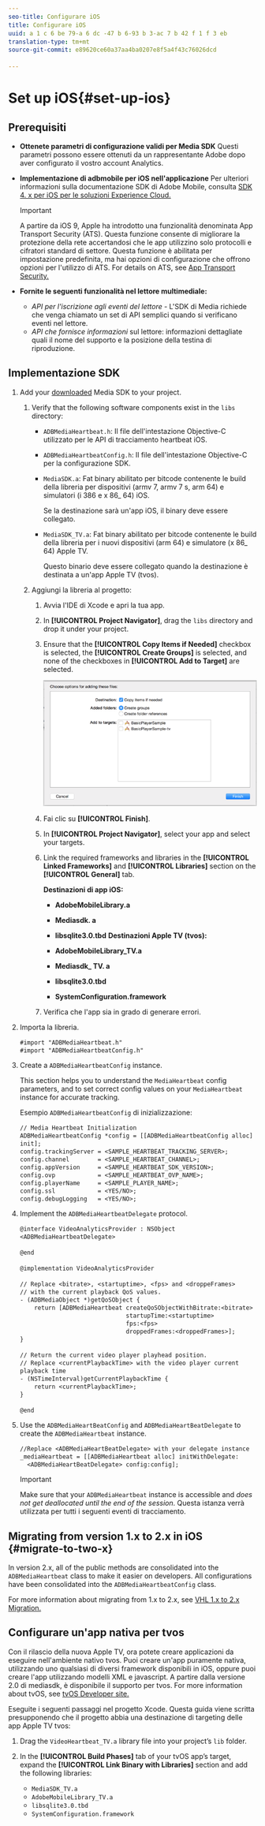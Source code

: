 ```yaml
---
seo-title: Configurare iOS
title: Configurare iOS
uuid: a 1 c 6 be 79-a 6 dc -47 b 6-93 b 3-ac 7 b 42 f 1 f 3 eb
translation-type: tm+mt
source-git-commit: e89620ce60a37aa4ba0207e8f5a4f43c76026dcd

---
```



# Set up iOS{#set-up-ios}

## Prerequisiti

* **Ottenete parametri di configurazione validi per Media SDK**
Questi parametri possono essere ottenuti da un rappresentante Adobe dopo aver configurato il vostro account Analytics.
* **Implementazione di adbmobile per iOS nell'applicazione**
Per ulteriori informazioni sulla documentazione SDK di Adobe Mobile, consulta [SDK 4. x per iOS per le soluzioni Experience Cloud.](https://marketing.adobe.com/resources/help/en_US/mobile/ios/)

   >[!IMPORTANT]
   >
   >A partire da iOS 9, Apple ha introdotto una funzionalità denominata App Transport Security (ATS). Questa funzione consente di migliorare la protezione della rete accertandosi che le app utilizzino solo protocolli e cifratori standard di settore. Questa funzione è abilitata per impostazione predefinita, ma hai opzioni di configurazione che offrono opzioni per l'utilizzo di ATS. For details on ATS, see [App Transport Security.](https://marketing.adobe.com/resources/help/en_US/mobile/ios/app_transport_security.html)

* **Fornite le seguenti funzionalità nel lettore multimediale:**

   * _API per l'iscrizione agli eventi del lettore_ - L'SDK di Media richiede che venga chiamato un set di API semplici quando si verificano eventi nel lettore.
   * _API che fornisce informazioni_ sul lettore: informazioni dettagliate quali il nome del supporto e la posizione della testina di riproduzione.

## Implementazione SDK

1. Add your [downloaded](/help/sdk-implement/download-sdks.md#section_551A10AD7880426BB29AE52482BB4211) Media SDK to your project.

   1. Verify that the following software components exist in the `libs` directory:

      * `ADBMediaHeartbeat.h`: Il file dell'intestazione Objective-C utilizzato per le API di tracciamento heartbeat iOS.
      * `ADBMediaHeartbeatConfig.h`: Il file dell'intestazione Objective-C per la configurazione SDK.
      * `MediaSDK.a`: Fat binary abilitato per bitcode contenente le build della libreria per dispositivi (armv 7, armv 7 s, arm 64) e simulatori (i 386 e x 86_ 64) iOS.

         Se la destinazione sarà un'app iOS, il binary deve essere collegato.

      * `MediaSDK_TV.a`: Fat binary abilitato per bitcode contenente le build della libreria per i nuovi dispositivi (arm 64) e simulatore (x 86_ 64) Apple TV.

         Questo binario deve essere collegato quando la destinazione è destinata a un'app Apple TV (tvos).
   1. Aggiungi la libreria al progetto:

      1. Avvia l'IDE di Xcode e apri la tua app.
      1. In **[!UICONTROL Project Navigator]**, drag the `libs` directory and drop it under your project.

      1. Ensure that the **[!UICONTROL Copy Items if Needed]** checkbox is selected, the **[!UICONTROL Create Groups]** is selected, and none of the checkboxes in **[!UICONTROL Add to Target]** are selected.

         ![](assets/choose-options_ios.png)

      1. Fai clic su **[!UICONTROL Finish]**.
      1. In **[!UICONTROL Project Navigator]**, select your app and select your targets.
      1. Link the required frameworks and libraries in the **[!UICONTROL Linked Frameworks]** and **[!UICONTROL Libraries]** section on the **[!UICONTROL General]** tab.

         **Destinazioni di app iOS:**

         * **AdobeMobileLibrary.a**
         * **Mediasdk. a**
         * **libsqlite3.0.tbd**
         **Destinazioni Apple TV (tvos):**

         * **AdobeMobileLibrary_TV.a**
         * **Mediasdk_ TV. a**
         * **libsqlite3.0.tbd**
         * **SystemConfiguration.framework**
      1. Verifica che l'app sia in grado di generare errori.




1. Importa la libreria.

   ```
   #import "ADBMediaHeartbeat.h" 
   #import "ADBMediaHeartbeatConfig.h" 
   ```

1. Create a `ADBMediaHeartbeatConfig` instance.

   This section helps you to understand the `MediaHeartbeat` config parameters, and to set correct config values on your `MediaHeartbeat` instance for accurate tracking.

   Esempio `ADBMediaHeartbeatConfig` di inizializzazione:

   ```
   // Media Heartbeat Initialization 
   ADBMediaHeartbeatConfig *config = [[ADBMediaHeartbeatConfig alloc] init]; 
   config.trackingServer = <SAMPLE_HEARTBEAT_TRACKING_SERVER>; 
   config.channel        = <SAMPLE_HEARTBEAT_CHANNEL>; 
   config.appVersion     = <SAMPLE_HEARTBEAT_SDK_VERSION>; 
   config.ovp            = <SAMPLE_HEARTBEAT_OVP_NAME>; 
   config.playerName     = <SAMPLE_PLAYER_NAME>; 
   config.ssl            = <YES/NO>; 
   config.debugLogging   = <YES/NO>; 
   ```

1. Implement the `ADBMediaHeartbeatDelegate` protocol.

   ```
   @interface VideoAnalyticsProvider : NSObject <ADBMediaHeartbeatDelegate> 
   
   @end 
   
   @implementation VideoAnalyticsProvider 
   
   // Replace <bitrate>, <startuptime>, <fps> and <droppeFrames>  
   // with the current playback QoS values. 
   - (ADBMediaObject *)getQoSObject { 
       return [ADBMediaHeartbeat createQoSObjectWithBitrate:<bitrate>  
                                 startupTime:<startuptime>   
                                 fps:<fps>  
                                 droppedFrames:<droppedFrames>]; 
   } 
   
   // Return the current video player playhead position. 
   // Replace <currentPlaybackTime> with the video player current playback time 
   - (NSTimeInterval)getCurrentPlaybackTime { 
       return <currentPlaybackTime>; 
   } 
   
   @end
   ```

1. Use the `ADBMediaHeartBeatConfig` and `ADBMediaHeartBeatDelegate` to create the `ADBMediaHeartbeat` instance.

   ```
   //Replace <ADBMediaHeartBeatDelegate> with your delegate instance 
   _mediaHeartbeat = [[ADBMediaHeartbeat alloc] initWithDelegate: 
     <ADBMediaHeartBeatDelegate> config:config];
   ```

   >[!IMPORTANT]
   >
   >Make sure that your `ADBMediaHeartbeat` instance is accessible and *does not get deallocated until the end of the session*. Questa istanza verrà utilizzata per tutti i seguenti eventi di tracciamento.

## Migrating from version 1.x to 2.x in iOS {#migrate-to-two-x}

In version 2.x, all of the public methods are consolidated into the `ADBMediaHeartbeat` class to make it easier on developers. All configurations have been consolidated into the `ADBMediaHeartbeatConfig` class.

For more information about migrating from 1.x to 2.x, see [VHL 1.x to 2.x Migration.](/help/sdk-implement/va-1x-to-2x/mig-1x-2x-overview.md)

## Configurare un'app nativa per tvos

Con il rilascio della nuova Apple TV, ora potete creare applicazioni da eseguire nell'ambiente nativo tvos. Puoi creare un'app puramente nativa, utilizzando uno qualsiasi di diversi framework disponibili in iOS, oppure puoi creare l'app utilizzando modelli XML e javascript. A partire dalla versione 2.0 di mediasdk, è disponibile il supporto per tvos. For more information about tvOS, see [tvOS Developer site.](https://developer.apple.com/tvos/documentation/)

Eseguite i seguenti passaggi nel progetto Xcode. Questa guida viene scritta presupponendo che il progetto abbia una destinazione di targeting delle app Apple TV tvos:

1. Drag the `VideoHeartbeat_TV.a` library file into your project’s `lib` folder.

1. In the **[!UICONTROL Build Phases]** tab of your tvOS app’s target, expand the **[!UICONTROL Link Binary with Libraries]** section and add the following libraries:

   * `MediaSDK_TV.a`
   * `AdobeMobileLibrary_TV.a`
   * `libsqlite3.0.tbd`
   * `SystemConfiguration.framework`

